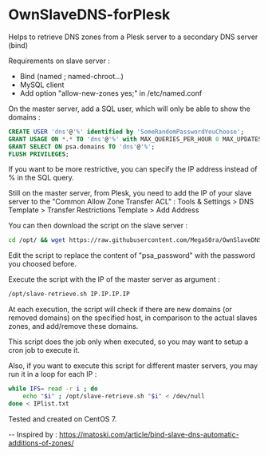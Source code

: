 # OwnSlaveDNS-forPlesk
Helps to retrieve DNS zones from a Plesk server to a secondary DNS server (bind)

Requirements on slave server :
- Bind (named ; named-chroot...)
- MySQL client
- Add option "allow-new-zones yes;" in /etc/named.conf

On the master server, add a SQL user, which will only be able to show the domains :
````sql
CREATE USER 'dns'@'%' identified by 'SomeRandomPasswordYouChoose';
GRANT USAGE ON *.* TO 'dns'@'%' with MAX_QUERIES_PER_HOUR 0 MAX_UPDATES_PER_HOUR 0 MAX_CONNECTIONS_PER_HOUR 0 MAX_USER_CONNECTIONS 0;
GRANT SELECT ON psa.domains TO 'dns'@'%';
FLUSH PRIVILEGES;
````
If you want to be more restrictive, you can specify the IP address instead of % in the SQL query.

Still on the master server, from Plesk, you need to add the IP of your slave server to the "Common Allow Zone Transfer ACL" :
Tools & Settings > DNS Template > Transfer Restrictions Template > Add Address

You can then download the script on the slave server :
````bash
cd /opt/ && wget https://raw.githubusercontent.com/MegaS0ra/OwnSlaveDNS-forPlesk/master/slave-retrieve.sh && chmod +x slave-retrieve.sh
````
Edit the script to replace the content of "psa_password" with the password you choosed before.

Execute the script with the IP of the master server as argument :
````bash
/opt/slave-retrieve.sh IP.IP.IP.IP
````
At each execution, the script will check if there are new domains (or removed domains) on the specified host, in comparison to the actual slaves zones, and add/remove these domains.

This script does the job only when executed, so you may want to setup a cron job to execute it.

Also, if you want to execute this script for different master servers, you may run it in a loop for each IP :
````bash
while IFS= read -r i ; do 
	echo "$i" ; /opt/slave-retrieve.sh "$i" < /dev/null
done < IPlist.txt
````

Tested and created on CentOS 7.

--
Inspired by : https://matoski.com/article/bind-slave-dns-automatic-additions-of-zones/
